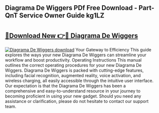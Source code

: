 ## Diagrama De Wiggers PDf Free Download - Part-QnT Service Owner Guide kg1LZ

# <h2><a href="http://dfoyme.blite.top/?on=Diagrama+De+Wiggers">🔗Download New 👉🔴 Diagrama De Wiggers</a></h2>

[![Diagrama De Wiggers download](https://i.imgur.com/lujVjoI.png)](http://dfoyme.blite.top/?on=Diagrama+De+Wiggers)
Your Gateway to Efficiency This guide explores the ways your new Diagrama De Wiggers can streamline your workflow and boost productivity. Operating Instructions This manual outlines the correct operating procedures for your new Diagrama De Wiggers. Diagrama De Wiggers is packed with cutting-edge features, including facial recognition, augmented reality, voice activation, and wireless charging, all easily accessible through the intuitive user interface. Our expectation is that the Diagrama De Wiggers has been a comprehensive and easy-to-understand resource in your journey to becoming proficient in using your new gadget. Should you need any assistance or clarification, please do not hesitate to contact our support team.
